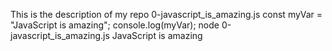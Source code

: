 This is the description of my repo
0-javascript_is_amazing.js
const myVar = "JavaScript is amazing";
console.log(myVar);
node 0-javascript_is_amazing.js
JavaScript is amazing

